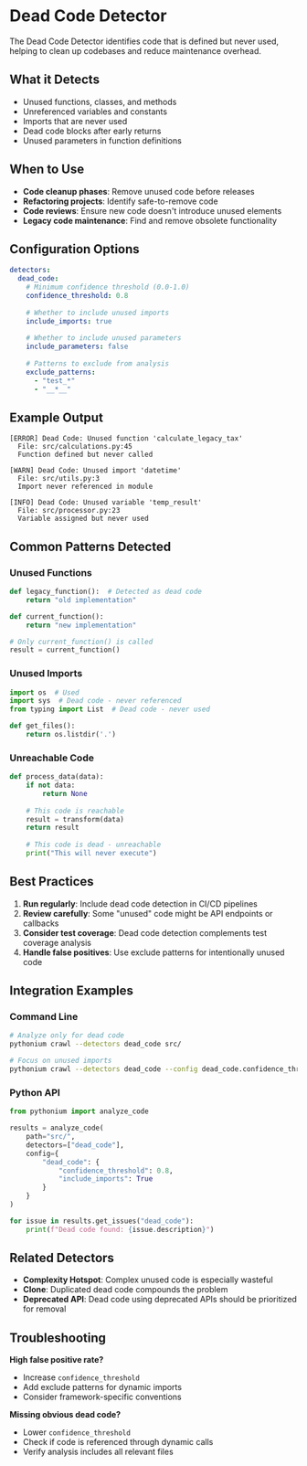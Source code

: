 # Dead Code Detector

The Dead Code Detector identifies code that is defined but never used, helping to clean up codebases and reduce maintenance overhead.

## What it Detects

- Unused functions, classes, and methods
- Unreferenced variables and constants
- Imports that are never used
- Dead code blocks after early returns
- Unused parameters in function definitions

## When to Use

- **Code cleanup phases**: Remove unused code before releases
- **Refactoring projects**: Identify safe-to-remove code
- **Code reviews**: Ensure new code doesn't introduce unused elements
- **Legacy code maintenance**: Find and remove obsolete functionality

## Configuration Options

```yaml
detectors:
  dead_code:
    # Minimum confidence threshold (0.0-1.0)
    confidence_threshold: 0.8
    
    # Whether to include unused imports
    include_imports: true
    
    # Whether to include unused parameters
    include_parameters: false
    
    # Patterns to exclude from analysis
    exclude_patterns:
      - "test_*"
      - "__*__"
```

## Example Output

```
[ERROR] Dead Code: Unused function 'calculate_legacy_tax'
  File: src/calculations.py:45
  Function defined but never called
  
[WARN] Dead Code: Unused import 'datetime'
  File: src/utils.py:3
  Import never referenced in module
  
[INFO] Dead Code: Unused variable 'temp_result'
  File: src/processor.py:23
  Variable assigned but never used
```

## Common Patterns Detected

### Unused Functions
```python
def legacy_function():  # Detected as dead code
    return "old implementation"

def current_function():
    return "new implementation"

# Only current_function() is called
result = current_function()
```

### Unused Imports
```python
import os  # Used
import sys  # Dead code - never referenced
from typing import List  # Dead code - never used

def get_files():
    return os.listdir('.')
```

### Unreachable Code
```python
def process_data(data):
    if not data:
        return None
    
    # This code is reachable
    result = transform(data)
    return result
    
    # This code is dead - unreachable
    print("This will never execute")
```

## Best Practices

1. **Run regularly**: Include dead code detection in CI/CD pipelines
2. **Review carefully**: Some "unused" code might be API endpoints or callbacks
3. **Consider test coverage**: Dead code detection complements test coverage analysis
4. **Handle false positives**: Use exclude patterns for intentionally unused code

## Integration Examples

### Command Line
```bash
# Analyze only for dead code
pythonium crawl --detectors dead_code src/

# Focus on unused imports
pythonium crawl --detectors dead_code --config dead_code.confidence_threshold=0.9 src/
```

### Python API
```python
from pythonium import analyze_code

results = analyze_code(
    path="src/",
    detectors=["dead_code"],
    config={
        "dead_code": {
            "confidence_threshold": 0.8,
            "include_imports": True
        }
    }
)

for issue in results.get_issues("dead_code"):
    print(f"Dead code found: {issue.description}")
```

## Related Detectors

- **Complexity Hotspot**: Complex unused code is especially wasteful
- **Clone**: Duplicated dead code compounds the problem
- **Deprecated API**: Dead code using deprecated APIs should be prioritized for removal

## Troubleshooting

**High false positive rate?**
- Increase `confidence_threshold`
- Add exclude patterns for dynamic imports
- Consider framework-specific conventions

**Missing obvious dead code?**
- Lower `confidence_threshold` 
- Check if code is referenced through dynamic calls
- Verify analysis includes all relevant files
